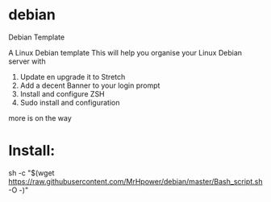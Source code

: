 # debian
Debian Template

A Linux Debian template
This will help you organise your Linux Debian server with
1. Update en upgrade it to Stretch
2. Add a decent Banner to your login prompt
3. Install and configure ZSH
4. Sudo install and configuration

more is on the way


# Install:
sh -c "$(wget https://raw.githubusercontent.com/MrHpower/debian/master/Bash_script.sh -O -)"
